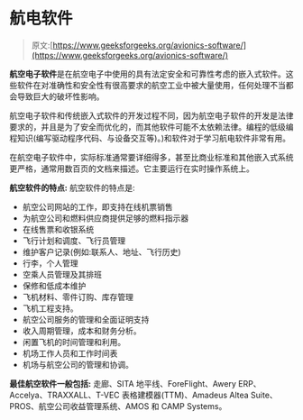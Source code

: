 # 航电软件

> 原文:[https://www.geeksforgeeks.org/avionics-software/](https://www.geeksforgeeks.org/avionics-software/)

**航空电子软件**是在航空电子中使用的具有法定安全和可靠性考虑的嵌入式软件。这些软件在对准确性和安全性有很高要求的航空工业中被大量使用，任何处理不当都会导致巨大的破坏性影响。

航空电子软件和传统嵌入式软件的开发过程不同，因为航空电子软件的开发是法律要求的，并且是为了安全而优化的，而其他软件可能不太依赖法律。编程的低级编程知识(编写驱动程序代码、与设备交互等)。)和软件对于学习航电软件非常有用。

在航空电子软件中，实际标准通常要详细得多，甚至比商业标准和其他嵌入式系统更严格，通常用数百页的文档来描述。它主要运行在实时操作系统上。

**航空软件的特点:**
航空软件的特点是:

*   航空公司网站的工作，即支持在线机票销售
*   为航空公司和燃料供应商提供足够的燃料指示器
*   在线售票和收银系统
*   飞行计划和调度、飞行员管理
*   维护客户记录(例如:联系人、地址、飞行历史)
*   行李，个人管理
*   空乘人员管理及其排班
*   保修和低成本维护
*   飞机材料、零件订购、库存管理
*   飞机工程支持。
*   航空公司服务的管理和全面证明支持
*   收入周期管理，成本和财务分析。
*   闲置飞机的时间管理和利用。
*   机场工作人员和工作时间表
*   机场与航空公司的管理和协调。

**最佳航空软件一般包括:**
走廊、SITA 地平线、ForeFlight、Awery ERP、Accelya、TRAXXALL、T-VEC 表格建模器(TTM)、Amadeus Altea Suite、PROS、航空公司收益管理系统、AMOS 和 CAMP Systems。